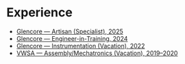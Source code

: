 # Experience

- [Glencore — Artisan (Specialist), 2025](./glencore-artisan-2025)
- [Glencore — Engineer-in-Training, 2024](./glencore-eit-2024)
- [Glencore — Instrumentation (Vacation), 2022](./glencore-vac)
- [VWSA — Assembly/Mechatronics (Vacation), 2019–2020](./vwsa-vac)
